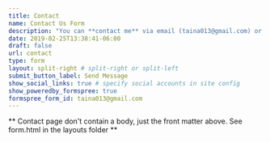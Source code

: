 ```yaml
---
title: Contact
name: Contact Us Form
description: "You can **contact me** via email (taina013@gmail.com) or using the aside boxes to know consultant rates, research collaboration, or any other doubts."
date: 2019-02-25T13:38:41-06:00
draft: false
url: contact
type: form
layout: split-right # split-right or split-left
submit_button_label: Send Message
show_social_links: true # specify social accounts in site config
show_poweredby_formspree: true
formspree_form_id: taina013@gmail.com
---
```


** Contact page don't contain a body, just the front matter above.
See form.html in the layouts folder **
